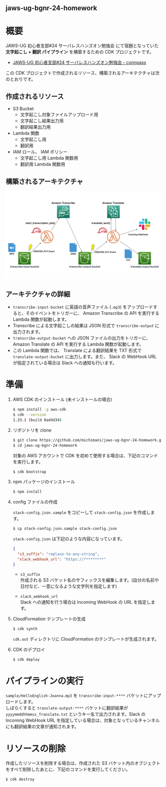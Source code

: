 jaws-ug-bgnr-24-homework
---

# 概要

JAWS-UG 初心者支部#24 サーバレスハンズオン勉強会 にて宿題となっていた **文字起こし + 翻訳 パイプライン** を構築するための CDK プロジェクトです。

- [JAWS-UG 初心者支部#24 サーバレスハンズオン勉強会 - connpass](https://jawsug-bgnr.connpass.com/event/165065/)

この CDK プロジェクトで作成されるリソース、構築されるアーキテクチャは次のとおりです。

## 作成されるリソース

- S3 Bucket
  - 文字起こし対象ファイルアップロード用
  - 文字起こし結果出力用
  - 翻訳結果出力用
- Lambda 関数
  - 文字起こし用
  - 翻訳用
- IAM ロール、 IAM ポリシー
  - 文字起こし用 Lambda 関数用
  - 翻訳用 Lambda 関数用

## 構築されるアーキテクチャ

![Architecture created by this CDK project.](./docs/images/JAWS-UG-Beginner-24-Homework.jpg)

## アーキテクチャの詳細

- `transcribe-input-bucket` に英語の音声ファイル (`.mp3`) をアップロードすると、そのイベントをトリガーに、 Amazon Transcribe の API を実行する Lambda 関数が起動します。
- Transcribe による文字起こしの結果は JSON 形式で `transcribe-output` に出力されます。
- `transcribe-output-bucket` への JSON ファイルの出力をトリガーに、 Amazon Translate の API を実行する Lambda 関数が起動します。
- この Lambda 関数では、 Translate による翻訳結果を TXT 形式で `translate-output-bucket` に出力します。また、 Slack の WebHook URL が指定されている場合は Slack への通知も行います。

# 準備

1. AWS CDK のインストール (未インストールの場合)

    ```bash
    $ npm install -g aws-cdk
    $ cdk --version
    1.33.1 (build 8ad4d34)
    ```

2. リポジトリを clone

    ```bash
    $ git clone https://github.com/michimani/jaws-ug-bgnr-24-homework.git
    $ cd jaws-ug-bgnr-24-homework
    ```
    
    対象の AWS アカウントで CDK を初めて使用する場合は、下記のコマンドを実行します。
    
    ```bash
    $ cdk bootstrap
    ```

3. npm パッケージのインストール

    ```bash
    $ npm install
    ```

4. config ファイルの作成

    `stack-config.json.sample` をコピーして `stack-config.json` を作成します。
    
    ```bash
    $ cp stack-config.json.sample stack-config.json
    ```
 
    `stack-config.json` は下記のような内容になっています。
    
    ```json
    {
      "s3_suffix": "replace-to-any-string",
      "slack_webhook_url": "https://*********"
    }
    ```
 
    - `s3_suffix`  
      作成される S3 バケット名のサフィックスを編集します。(自分の名前や日付など、一意になるような文字列を指定します)
    
    - `slack_webhook_url`  
      Slack への通知を行う場合は Incoming WebHook の URL を指定します。
  
5. CloudFormation テンプレートの生成

    ```bash
    $ cdk synth
    ```
    
    `cdk.out` ディレクトリに CloudFormation のテンプレートが生成されます。

6. CDK のデプロイ

    ```bash
    $ cdk deploy
    ```

# パイプラインの実行

`sample/HelloEnglish-Joanna.mp3` を `transcribe-input-****` バケットにアップロードします。  
しばらくすると `translate-output-****` バケットに翻訳結果が `yyyymmddhhmmss_Translate.txt` というキー名で出力されます。Slack の Incoming WebHook URL を指定している場合は、対象となっているチャンネルにも翻訳結果の文章が通知されます。

# リソースの削除

作成したリソースを削除する場合は、作成された S3 バケット内のオブジェクトをすべて削除したあとに、下記のコマンドを実行してください。

```bash
$ cdk destroy
```